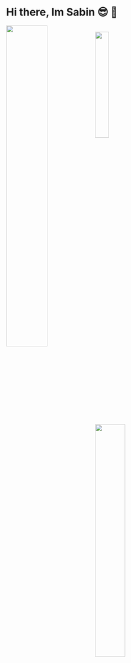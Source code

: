 # Hi there, Im Sabin 😎 🤑

<img align="left" width="47%" src="https://github-readme-stats.vercel.app/api?username=sabhattrai&show_icons=true&theme=radical"/>
<br>
<img align="left" width="27%"  src="https://github-readme-stats.vercel.app/api/top-langs/?username=sabhattrai&layout=compact)](https://github.com/anuraghazra/github-readme-stats"/>
<img align="" width="40%" src="https://github-readme-stats.vercel.app/api/top-langs/?username=sabhattrai&layout=compact)](https://github.com/anuraghazra/github-readme-stats"
